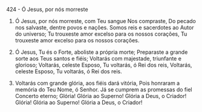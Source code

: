 424 - Ó Jesus, por nós morreste

1. Ó Jesus, por nós morreste, com Teu sangue
   Nos compraste,
   Do pecado nos salvaste, dentre povos e nações.
   Somos reis e sacerdotes ao Autor do universo;
   Tu trouxeste amor excelso para os nossos corações,
   Tu trouxeste amor excelso para os nossos corações.

2. Ó Jesus, Tu és o Forte, aboliste a própria morte;
   Preparaste a grande sorte aos Teus santos e fiéis;
   Voltarás com majestade, triunfante e glorioso;
   Voltarás, celeste Esposo, Tu voltarás, ó Rei dos reis,
   Voltarás, celeste Esposo, Tu voltarás, ó Rei dos reis.

3. Voltarás com grande glória, aos fiéis dará vitória,
   Pois honraram a memória do Teu Nome, ó Senhor.
   Já se cumprem as promessas do fiel Concerto eterno;
   Glória! Glória ao Superno! Glória a Deus, o Criador!
   Glória! Glória ao Superno! Glória a Deus, o Criador!
